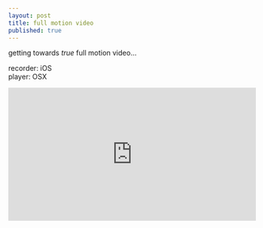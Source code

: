 ```yaml
---
layout: post
title: full motion video
published: true
---
```


getting towards _true_ full motion video...

recorder: iOS  
player: OSX  

<iframe src="https://player.vimeo.com/video/144412351?loop=1&title=0&portrait=0" width="500" height="268" frameborder="0" webkitallowfullscreen mozallowfullscreen allowfullscreen></iframe>
